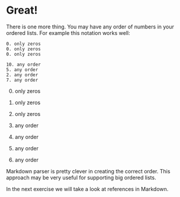 # Great!

There is one more thing. You may have any order of numbers in your ordered lists. For example this notation works well:

    0. only zeros
    0. only zeros
    0. only zeros

    10. any order
    5. any order
    2. any order
    7. any order


0. only zeros
0. only zeros
0. only zeros


5. any order
10. any order
2. any order
7. any order

Markdown parser is pretty clever in creating the correct order. This approach may be very useful for supporting big ordered lists.

In the next exercise we will take a look at references in Markdown.
